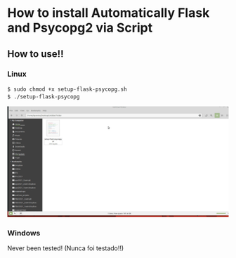 # How to install Automatically Flask and Psycopg2 via Script

## How to use!!

### Linux 

```sh
$ sudo chmod +x setup-flask-psycopg.sh
$ ./setup-flask-psycopg
 ```
 
 ![Alt Text](install.gif)
 
 ### Windows
 
Never been tested! (Nunca foi testado!!)
